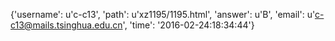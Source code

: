 {'username': u'c-c13', 'path': u'xz1195/1195.html', 'answer': u'B', 'email': u'c-c13@mails.tsinghua.edu.cn', 'time': '2016-02-24:18:34:44'}